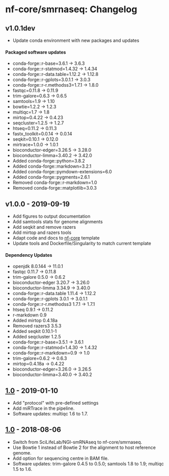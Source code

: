 # nf-core/smrnaseq: Changelog

## v1.0.1dev

* Update conda environment with new packages and updates

#### Packaged software updates

 * conda-forge::r-base=3.6.1 -> 3.6.3
 * conda-forge::r-statmod=1.4.32 -> 1.4.34
 * conda-forge::r-data.table=1.12.2 -> 1.12.8
 * conda-forge::r-gplots=3.0.1.1 -> 3.0.3
 * conda-forge::r-r.methodss3=1.7.1 -> 1.8.0
 * fastqc=0.11.8 -> 0.11.9
 * trim-galore=0.6.3 -> 0.6.5
 * samtools=1.9 -> 1.10
 * bowtie=1.2.2 -> 1.2.3
 * multiqc=1.7 -> 1.8
 * mirtop=0.4.22 -> 0.4.23
 * seqcluster=1.2.5 -> 1.2.7
 * htseq=0.11.2 -> 0.11.3
 * fastx_toolkit=0.0.14 -> 0.0.14
 * seqkit=0.10.1 -> 0.12.0
 * mirtrace=1.0.0 -> 1.0.1
 * bioconductor-edger=3.26.5 -> 3.28.0
 * bioconductor-limma=3.40.2 -> 3.42.0
 * Added conda-forge::python=3.8.2
 * Added conda-forge::markdown=3.2.1
 * Added conda-forge::pymdown-extensions=6.0
 * Added conda-forge::pygments=2.6.1
 * Removed conda-forge::r-markdown=1.0
 * Removed conda-forge::matplotlib=3.0.3

## v1.0.0 - 2019-09-19
* Add figures to output documentation
* Add samtools stats for genome alignments
* Add seqkit and remove razers
* Add mirtop and razers tools
* Adapt code and docs to [nf-core](http://nf-co.re/) template
* Update tools and Dockerfile/Singularity to match current template

#### Dependency Updates
* openjdk 8.0.144 -> 11.0.1
* fastqc 0.11.7 -> 0.11.8
* trim-galore 0.5.0 -> 0.6.2
* bioconductor-edger 3.20.7 -> 3.26.0
* bioconductor-limma 3.34.9 -> 3.40.0
* conda-forge::r-data.table 1.11.4 -> 1.12.2
* conda-forge::r-gplots 3.0.1 -> 3.0.1.1
* conda-forge::r-r.methodss3 1.7.1 -> 1.7.1
* htseq 0.9.1 -> 0.11.2
* r-markdown 0.9
* Added mirtop 0.4.18a
* Removed razers3 3.5.3
* Added seqkit 0.10.1-1
* Added seqcluster 1.2.5
* conda-forge::r-base=3.5.1 -> 3.6.1
* conda-forge::r-statmod=1.4.30 -> 1.4.32
* conda-forge::r-markdown=0.9 -> 1.0
* trim-galore=0.6.2 -> 0.6.3
* mirtop=0.4.18a -> 0.4.22
* bioconductor-edger=3.26.0 -> 3.26.5
* bioconductor-limma=3.40.0 -> 3.40.2

## [1.0](https://github.com/nf-core/smrnaseq/releases/tag/1.0) - 2019-01-10
* Add "protocol" with pre-defined settings
* Add miRTrace in the pipeline.
* Software updates: multiqc 1.6 to 1.7.

## [1.0](https://github.com/nf-core/smrnaseq/releases/tag/1.0) - 2018-08-06
* Switch from SciLifeLab/NGI-smRNAseq to nf-core/smrnaseq.
* Use Bowtie 1 instead of Bowtie 2 for the alignment to host reference genome.
* Add option for sequencing centre in BAM file.
* Software updates: trim-galore 0.4.5 to 0.5.0; samtools 1.8 to 1.9; multiqc 1.5 to 1.6.
